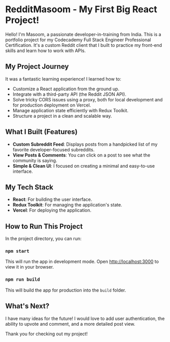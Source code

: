 # RedditMasoom - My First Big React Project!

Hello! I'm Masoom, a passionate developer-in-training from India. This is a portfolio project for my Codecademy Full Stack Engineer Professional Certification. It's a custom Reddit client that I built to practice my front-end skills and learn how to work with APIs.

## My Project Journey

It was a fantastic learning experience! I learned how to:

*   Customize a React application from the ground up.
*   Integrate with a third-party API (the Reddit JSON API).
*   Solve tricky CORS issues using a proxy, both for local development and for production deployment on Vercel.
*   Manage application state efficiently with Redux Toolkit.
*   Structure a project in a clean and scalable way.

## What I Built (Features)

*   **Custom Subreddit Feed**: Displays posts from a handpicked list of my favorite developer-focused subreddits.
*   **View Posts & Comments**: You can click on a post to see what the community is saying.
*   **Simple & Clean UI**: I focused on creating a minimal and easy-to-use interface.

## My Tech Stack

*   **React**: For building the user interface.
*   **Redux Toolkit**: For managing the application's state.
*   **Vercel**: For deploying the application.

## How to Run This Project

In the project directory, you can run:

### `npm start`

This will run the app in development mode. Open [http://localhost:3000](http://localhost:3000) to view it in your browser.

### `npm run build`

This will build the app for production into the `build` folder.

## What's Next?

I have many ideas for the future! I would love to add user authentication, the ability to upvote and comment, and a more detailed post view.

Thank you for checking out my project!

